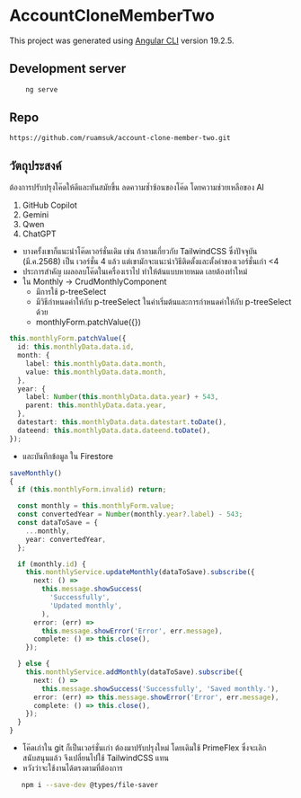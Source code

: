 # AccountCloneMemberTwo

This project was generated using [Angular CLI](https://github.com/angular/angular-cli) version 19.2.5.

## Development server

```bash
    ng serve
```

## Repo

```aiignore
https://github.com/ruamsuk/account-clone-member-two.git
```

## วัตถุประสงค์

ต้องการปรับปรุงโค๊ดให้ดีและทันสมัยขึ้น ลดความซ้ำซ้อนของโค๊ด โดยความช่วยเหลือของ AI

1. GitHub Copilot
2. Gemini
3. Qwen
4. ChatGPT

- บางครั้งเขาก็แนะนำโค๊ดเวอร์ชั่นเดิม เช่น ถ้าถามเกี่ยวกับ TailwindCSS ซึ่งปัจจุบัน (มี.ค.2568) เป็น
  เวอร์ชั่น 4 แล้ว แต่เขามักจะแนะนำวิธีติดตั้งและตั้งค่าของเวอร์ชั่นเก่า <4
- ประการสำคัญ เผลอลบโค๊ดในเครื่องเราไป ทำให้ต้นแบบหายหมด เลยต้องทำใหม่
- ใน Monthly -> CrudMonthlyComponent
  - มีการใช้ p-treeSelect
  - มีวิธีกำหนดค่าให้กับ p-treeSelect ในค่าเริ่มต้นและการกำหนดค่าให้กับ p-treeSelect ด้วย
  - monthlyForm.patchValue({})

```typescript
this.monthlyForm.patchValue({
  id: this.monthlyData.data.id,
  month: {
    label: this.monthlyData.data.month,
    value: this.monthlyData.data.month,
  },
  year: {
    label: Number(this.monthlyData.data.year) + 543,
    parent: this.monthlyData.data.year,
  },
  datestart: this.monthlyData.data.datestart.toDate(),
  dateend: this.monthlyData.data.dateend.toDate(),
});
```

- และบันทึกข้อมูล ใน Firestore

```typescript
saveMonthly()
{
  if (this.monthlyForm.invalid) return;

  const monthly = this.monthlyForm.value;
  const convertedYear = Number(monthly.year?.label) - 543;
  const dataToSave = {
    ...monthly,
    year: convertedYear,
  };

  if (monthly.id) {
    this.monthlyService.updateMonthly(dataToSave).subscribe({
      next: () =>
        this.message.showSuccess(
          'Successfully',
          'Updated monthly',
        ),
      error: (err) =>
        this.message.showError('Error', err.message),
      complete: () => this.close(),
    });

  } else {
    this.monthlyService.addMonthly(dataToSave).subscribe({
      next: () =>
        this.message.showSuccess('Successfully', 'Saved monthly.'),
      error: (err) => this.message.showError('Error', err.message),
      complete: () => this.close(),
    });
  }
}
```

- โค๊ดเก่าใน git ก็เป็นเวอร์ชั่นเก่า ต้องมาปรับปรุงใหม่ โดยเดิมใช้ PrimeFlex ซึ่งจะเลิกสนับสนุนแล้ว จึงเปลี่ยนไปใช้ TailwindCSS แทน
- หวังว่าจะใช้งานได้ตรงตามที่ต้องการ

```bash 
   npm i --save-dev @types/file-saver
```
